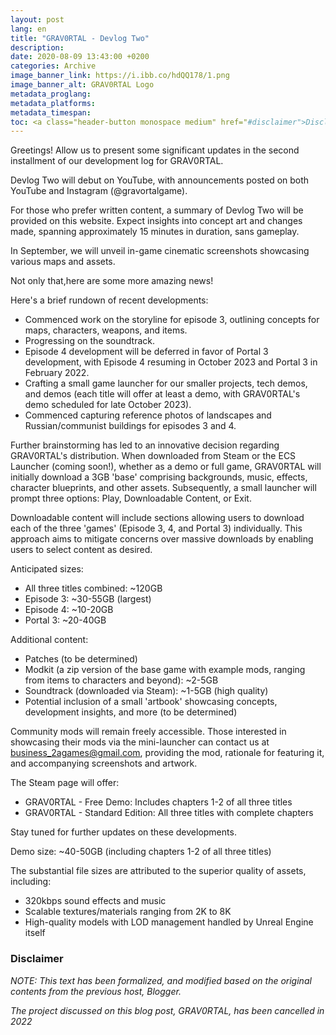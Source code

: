 ```yaml
---
layout: post
lang: en
title: "GRAV0RTAL - Devlog Two"
description:
date: 2020-08-09 13:43:00 +0200
categories: Archive
image_banner_link: https://i.ibb.co/hdQQ178/1.png
image_banner_alt: GRAV0RTAL Logo
metadata_proglang:
metadata_platforms:
metadata_timespan:
toc: <a class="header-button monospace medium" href="#disclaimer">Disclaimer</a>
---
```

Greetings! Allow us to present some significant updates in the second installment of our development log for GRAV0RTAL.

Devlog Two will debut on YouTube, with announcements posted on both YouTube and Instagram (@gravortalgame).

For those who prefer written content, a summary of Devlog Two will be provided on this website. Expect insights into concept art and changes made, spanning approximately 15 minutes in duration, sans gameplay.

In September, we will unveil in-game cinematic screenshots showcasing various maps and assets.

Not only that,here are some more amazing news!     

Here's a brief rundown of recent developments:

- Commenced work on the storyline for episode 3, outlining concepts for maps, characters, weapons, and items.
- Progressing on the soundtrack.
- Episode 4 development will be deferred in favor of Portal 3 development, with Episode 4 resuming in October 2023 and Portal 3 in February 2022.
- Crafting a small game launcher for our smaller projects, tech demos, and demos (each title will offer at least a demo, with GRAV0RTAL's demo scheduled for late October 2023).
- Commenced capturing reference photos of landscapes and Russian/communist buildings for episodes 3 and 4.
 

Further brainstorming has led to an innovative decision regarding GRAV0RTAL's distribution. When downloaded from Steam or the ECS Launcher (coming soon!), whether as a demo or full game, GRAV0RTAL will initially download a 3GB 'base' comprising backgrounds, music, effects, character blueprints, and other assets. Subsequently, a small launcher will prompt three options: Play, Downloadable Content, or Exit.

Downloadable content will include sections allowing users to download each of the three 'games' (Episode 3, 4, and Portal 3) individually. This approach aims to mitigate concerns over massive downloads by enabling users to select content as desired.

Anticipated sizes:

- All three titles combined: ~120GB
- Episode 3: ~30-55GB (largest)
- Episode 4: ~10-20GB
- Portal 3: ~20-40GB

Additional content:

- Patches (to be determined)
- Modkit (a zip version of the base game with example mods, ranging from items to characters and beyond): ~2-5GB
- Soundtrack (downloaded via Steam): ~1-5GB (high quality)
- Potential inclusion of a small 'artbook' showcasing concepts, development insights, and more (to be determined)

Community mods will remain freely accessible. Those interested in showcasing their mods via the mini-launcher can contact us at business_2agames@gmail.com, providing the mod, rationale for featuring it, and accompanying screenshots and artwork.

The Steam page will offer:

- GRAV0RTAL - Free Demo: Includes chapters 1-2 of all three titles
- GRAV0RTAL - Standard Edition: All three titles with complete chapters

Stay tuned for further updates on these developments.

Demo size: ~40-50GB (including chapters 1-2 of all three titles)

The substantial file sizes are attributed to the superior quality of assets, including:

- 320kbps sound effects and music
- Scalable textures/materials ranging from 2K to 8K
- High-quality models with LOD management handled by Unreal Engine itself

### Disclaimer
*NOTE: This text has been formalized, and modified based on the original contents from the previous host, Blogger.*

*The project discussed on this blog post, GRAV0RTAL, has been cancelled in 2022*
